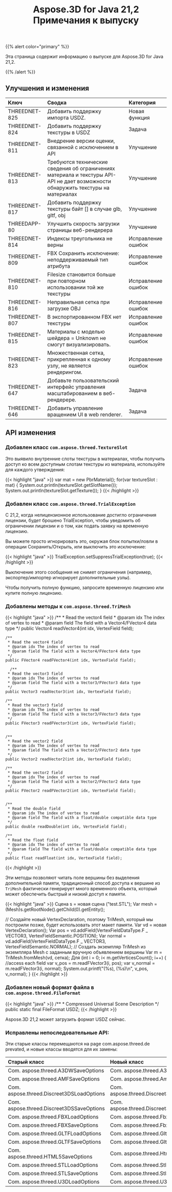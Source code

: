 ﻿---
title: Aspose.3D for Java 21,2 Примечания к выпуску
type: docs
weight: 11
url: /ru/java/aspose-3d-for-java-21-2-release-notes/
---
{{% alert color="primary" %}}

Эта страница содержит информацию о выпуске для Aspose.3D for Java 21,2.

{{% /alert %}}
## **Улучшения и изменения**

|**Ключ**|**Сводка**|**Категория**|
|:- |:- |:- |
|THREEDNET-825 |Добавить поддержку импорта USDZ.|Новая функция|
|THREEDNET-824 |Добавить поддержку текстуры в USDZ|Задача|
|THREEDNET-811 |Внедрение версии оценки, связанной с исключением в API|Улучшение|
|THREEDNET-813 |Требуются технические сведения об ограничениях материала и текстуры API-API не дает возможности обнаружить текстуры на материалах|Улучшение|
|THREEDNET-817 |Добавить поддержку текстуры байт [] в случае glb, gltf, obj|Улучшение|
|THREEDAPP-80 |Улучшить скорость загрузки страницы веб-рендерера|Улучшение|
|THREEDNET-814 |Индексы треугольника не верны|Исправление ошибок|
|THREEDNET-809 |FBX Сохранить исключение: неподдерживаемый тип атрибута|Исправление ошибок|
|THREEDNET-810 |Filesize становится больше при повторном использовании той же текстуры|Исправление ошибок|
|THREEDNET-816 |Неправильная сетка при загрузке OBJ|Исправление ошибок|
|THREEDNET-807 |В экспортированном FBX нет текстуры|Исправление ошибок|
|THREEDNET-815 |Материалы с моделью шейдера = Unknown не смогут визуализировать.|Исправление ошибок|
|THREEDNET-823 |Множественная сетка, прикрепленная к одному узлу, не является рендерингом.|Исправление ошибок|
|THREEDNET-647 |Добавьте пользовательский интерфейс управления масштабированием в веб-рендерере.|Задача|
|THREEDNET-646 |Добавить управление вращением UI в web renderer.|Задача|



## API изменения ##

### Добавлен класс `com.aspose.threed.TextureSlot`

Это выявило внутренние слоты текстуры в материалах, чтобы получить доступ ко всем доступным слотам текстуры из материала, используйте для каждого утверждения:

{{< highlight "java" >}}
        var mat = new PbrMaterial();
        for(var textureSlot : mat) {
            System.out.println(textureSlot.getSlotName());
            System.out.println(textureSlot.getTexture());
        }
{{< /highlight >}}

### Добавлен класс `com.aspose.threed.TrialException`

С 21,2, когда нелицензионное использование достигло ограничения лицензии, будет брошено TrialException, чтобы уведомить об ограничении лицензии и о том, как подать заявку на временную лицензию.

Вы можете просто игнорировать это, окружая блок попытки/ловли в операции Сохранить/Открыть, или выключить это исключение:

{{< highlight "java" >}}
        TrialException.setSuppressTrialException(true);
{{< /highlight >}}

Выключение этого сообщения не снимет ограничения (например, экспортер/импортер игнорирует дополнительные узлы).

Чтобы получить полную функцию, запросите временную лицензию или купите полную лицензию.

### Добавлены методы к `com.aspose.threed.TriMesh`


{{< highlight "java" >}}
    /**
     * Read the vector4 field
     * @param idx The index of vertex to read
     * @param field The field with a Vector4/FVector4 data type
     */
    public Vector4 readVector4(int idx, VertexField field);
  
    /**
     * Read the vector4 field
     * @param idx The index of vertex to read
     * @param field The field with a Vector4/FVector4 data type
     */
    public FVector4 readFVector4(int idx, VertexField field);
  
      /**
     * Read the vector3 field
     * @param idx The index of vertex to read
     * @param field The field with a Vector3/FVector3 data type
     */
    public Vector3 readVector3(int idx, VertexField field);
    
    /**
     * Read the vector3 field
     * @param idx The index of vertex to read
     * @param field The field with a Vector3/FVector3 data type
     */
    public FVector3 readFVector3(int idx, VertexField field);

  
    /**
     * Read the vector2 field
     * @param idx The index of vertex to read
     * @param field The field with a Vector2/FVector2 data type
     */
    public Vector2 readVector2(int idx, VertexField field);
    
    /**
     * Read the vector2 field
     * @param idx The index of vertex to read
     * @param field The field with a Vector2/FVector2 data type
     */
    public FVector2 readFVector2(int idx, VertexField field);

  
    /**
     * Read the double field
     * @param idx The index of vertex to read
     * @param field The field with a float/double compatible data type
     */
    public double readDouble(int idx, VertexField field);
    
    /**
     * Read the float field
     * @param idx The index of vertex to read
     * @param field The field with a float/double compatible data type
     */
    public float readFloat(int idx, VertexField field);
{{< /highlight >}}


Эти методы позволяют читать поле вершины без выделения дополнительной памяти, традиционный способ доступа к вершине из `TriMesh` фактически генерирует много временного объекта, который может обеспечить быстрый и низкий доступ к памяти.

{{< highlight "java" >}}
Сцена s = новая сцена ("test.STL");
Var mesh = (Mesh)s.getRootNode().getChild(0).getEntity();

// Создайте новый VertexDeclaration, поэтому TriMesh, который мы построили позже, будет использовать этот макет памяти.
Var vd = новая VertexDeclaration();
Var pos = vd.addField(VertexFieldDataType.F _ VECTOR3, VertexFieldSemantic.POSITION);
Var normal = vd.addField(VertexFieldDataType.F _ VECTOR3, VertexFieldSemantic.NORMAL);
// Создать экземпляр TriMesh из экземпляра Mesh с заданным вручную объявлением вершины
Var m = TriMesh.fromMesh(vd, сетка);
Для (int i = 0; i< m.getVerticesCount(); i++)
        {
            //access each field
            var v_pos = m.readFVector3(i, pos);
            var v_normal = m.readFVector3(i, normal);
            System.out.printf("(%s), (%s)\n", v_pos, v_normal);
        }
{{< /highlight >}}


### Добавлен новый формат файла в `com.aspose.threed.FileFormat`

{{< highlight "java" >}}
    /**
     * Compressed Universal Scene Description
     */
    public static final FileFormat USDZ;
{{< /highlight >}}

Aspose.3D 21,2 может загрузить формат USDZ сейчас.


### Исправлены непоследовательные API:

Эти старые классы перемещаются на page com.aspose.threed.de prevated, и новые классы вводятся для их замены:

|**Старый класс** |**Новый класс** |
|:- |:- |
|Com. aspose.threed.A3DWSaveOptions|Com. aspose.threed.A3dwSaveOptions|
|Com. aspose.threed.AMFSaveOptions|Com. aspose.threed.AmfSaveOptions|
|Com. aspose.threed.Discreet3DSLoadOptions|Com. aspose.threed.Discreet3dsLoadOptions|
|Com. aspose.threed.Discreet3DSSaveOptions|Com. aspose.threed.Discreet3dsSaveOptions|
|Com. aspose.threed.FBXLoadOptions|Com. aspose.threed.FbxLoadOptions|
|Com. aspose.threed.FBXSaveOptions|Com. aspose.threed.FbxSaveOptions|
|Com. aspose.threed.GLTFLoadOptions|Com. aspose.threed.GltfLoadOptions|
|Com. aspose.threed.GLTFSaveOptions|Com. aspose.threed.GltfSaveOptions|
|Com. aspose.threed.HTML5SaveOptions|Com. aspose.threed.Html5SaveOptions|
|Com. aspose.threed.STLLoadOptions|Com. aspose.threed.StlLoadOptions|
|Com. aspose.threed.STLSaveOptions|Com. aspose.threed.StlSaveOptions|
|Com. aspose.threed.U3DLoadOptions|Com. aspose.threed.U3dLoadOptions|


